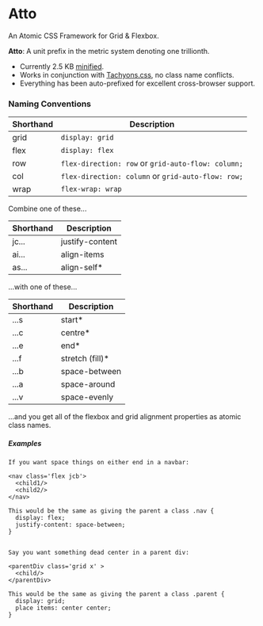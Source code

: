 # Atto

An Atomic CSS Framework for Grid & Flexbox.

**Atto**: A unit prefix in the metric system denoting one trillionth.

* Currently 2.5 KB [minified](http://www.minifier.org/).
* Works in conjunction with [Tachyons.css](http://tachyons.io/), no class name conflicts.
* Everything has been auto-prefixed for excellent cross-browser support.

### Naming Conventions

| Shorthand | Description                                        |
| --------- | -------------------------------------------------- |
| grid      | `display: grid`                                    |
| flex      | `display: flex`                                    |
| row       | `flex-direction: row` or `grid-auto-flow: column;` |
| col       | `flex-direction: column` or `grid-auto-flow: row;` |
| wrap      | `flex-wrap: wrap`                                  |

Combine one of these...

| Shorthand | Description     |
| --------- | --------------- |
| jc...     | justify-content |
| ai...     | align-items     |
| as...     | align-self\*    |

...with one of these...

| Shorthand | Description      |
| --------- | ---------------- |
| ...s      | start\*          |
| ...c      | centre\*         |
| ...e      | end\*            |
| ...f      | stretch (fill)\* |
| ...b      | space-between    |
| ...a      | space-around     |
| ...v      | space-evenly     |

...and you get all of the flexbox and grid alignment properties as atomic class names.

##### Examples

```
If you want space things on either end in a navbar:

<nav class='flex jcb'>
  <child1/>
  <child2/>
</nav>

This would be the same as giving the parent a class .nav {
  display: flex;
  justify-content: space-between;
}


Say you want something dead center in a parent div:

<parentDiv class='grid x' >
  <child/>
</parentDiv>

This would be the same as giving the parent a class .parent {
  display: grid;
  place items: center center;
}
```
